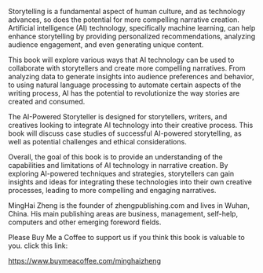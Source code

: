 
Storytelling is a fundamental aspect of human culture, and as technology advances, so does the potential for more compelling narrative creation. Artificial intelligence (AI) technology, specifically machine learning, can help enhance storytelling by providing personalized recommendations, analyzing audience engagement, and even generating unique content.

This book will explore various ways that AI technology can be used to collaborate with storytellers and create more compelling narratives. From analyzing data to generate insights into audience preferences and behavior, to using natural language processing to automate certain aspects of the writing process, AI has the potential to revolutionize the way stories are created and consumed.

The AI-Powered Storyteller is designed for storytellers, writers, and creatives looking to integrate AI technology into their creative process. This book will discuss case studies of successful AI-powered storytelling, as well as potential challenges and ethical considerations.

Overall, the goal of this book is to provide an understanding of the capabilities and limitations of AI technology in narrative creation. By exploring AI-powered techniques and strategies, storytellers can gain insights and ideas for integrating these technologies into their own creative processes, leading to more compelling and engaging narratives.

MingHai Zheng is the founder of zhengpublishing.com and lives in Wuhan, China. His main publishing areas are business, management, self-help, computers and other emerging foreword fields.

Please Buy Me a Coffee to support us if you think this book is valuable to you. click this link:

https://www.buymeacoffee.com/minghaizheng
